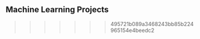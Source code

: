 
## Machine Learning Projects

>>>>>>> 495721b089a3468243bb85b224965154e4beedc2
>>>>>>>
>>>>>>
>>>>>
>>>>
>>>
>>
